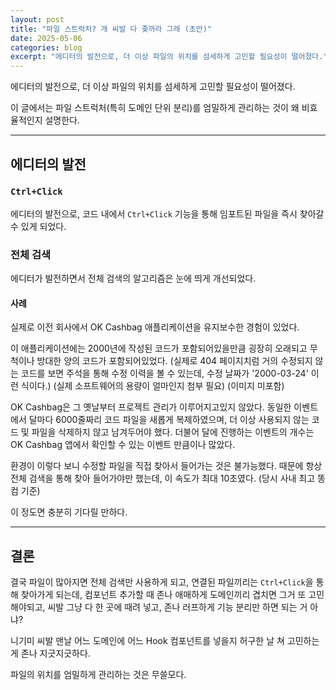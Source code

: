 ```yaml
---
layout: post
title: "파일 스트럭처? 개 씨발 다 좆까라 그래 (초안)"
date: 2025-05-06
categories: blog
excerpt: "에디터의 발전으로, 더 이상 파일의 위치를 섬세하게 고민할 필요성이 떨어졌다."
---
```


에디터의 발전으로, 더 이상 파일의 위치를 섬세하게 고민할 필요성이 떨어졌다.

이 글에서는 파일 스트럭처(특히 도메인 단위 분리)를 엄밀하게 관리하는 것이 왜 비효율적인지 설명한다.

---

## 에디터의 발전

### `Ctrl+Click`

에디터의 발전으로, 코드 내에서 `Ctrl+Click` 기능을 통해 임포트된 파일을 즉시 찾아갈 수 있게 되었다.

### 전체 검색

에디터가 발전하면서 전체 검색의 알고리즘은 눈에 띄게 개선되었다.

#### 사례

실제로 이전 회사에서 OK Cashbag 애플리케이션을 유지보수한 경험이 있었다.

이 애플리케이션에는 2000년에 작성된 코드가 포함되어있을만큼 굉장히 오래되고 무척이나 방대한 양의 코드가 포함되어있었다. (실제로 404 페이지치럼 거의 수정되지 않는 코드를 보면 주석을 통해 수정 이력을 볼 수 있는데, 수정 날짜가 '2000-03-24' 이런 식이다.) (실제 소프트웨어의 용량이 얼마인지 첨부 필요) (이미지 미포함)

OK Cashbag은 그 옛날부터 프로젝트 관리가 이루어지고있지 않았다. 동일한 이벤트에서 달마다 6000줄짜리 코드 파일을 새롭게 복제하였으며, 더 이상 사용되지 않는 코드 및 파일을 삭제하지 않고 남겨두어야 했다. 더불어 달에 진행하는 이벤트의 개수는 OK Cashbag 앱에서 확인할 수 있는 이벤트 만큼이나 많았다.

환경이 이렇다 보니 수정할 파일을 직접 찾아서 들어가는 것은 불가능했다.
때문에 항상 전체 검색을 통해 찾아 들어가야만 했는데, 이 속도가 최대 10초였다. (당시 사내 최고 똥컴 기준)

이 정도면 충분히 기다릴 만하다.

---

## 결론

결국 파일이 많아지면 전체 검색만 사용하게 되고, 연결된 파일끼리는 `Ctrl+Click`을 통해 찾아가게 되는데, 컴포넌트 추가할 때 존나 애매하게 도메인끼리 겹치면 그거 또 고민해야되고, 씨발 그냥 다 한 곳에 때려 넣고, 존나 러프하게 기능 분리만 하면 되는 거 아냐?

니기미 씨발 맨날 어느 도메인에 어느 Hook 컴포넌트를 넣을지 허구한 날 쳐 고민하는 게 존나 지긋지긋하다.

파일의 위치를 엄밀하게 관리하는 것은 무쓸모다.
